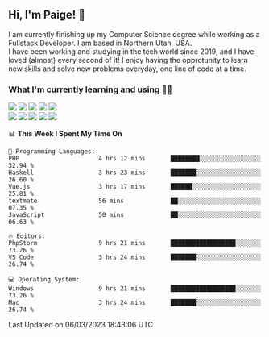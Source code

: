 ## Hi, I'm Paige! :vulcan_salute:

I am currently finishing up my Computer Science degree while working as a Fullstack Developer. I am based in Northern Utah, USA. \
I have been working and studying in the tech world since 2019, and I have loved (almost) every second of it! I enjoy having the opprotunity to learn new skills and solve new problems everyday, one line of code at a time.  

### What I'm currently learning and using :woman_technologist:
![](https://img.shields.io/badge/Laravel-FF2D20?style=for-the-badge&logo=laravel&logoColor=white) 
![](https://img.shields.io/badge/PHP-777BB4?style=for-the-badge&logo=php&logoColor=white)
![](https://img.shields.io/badge/Vue.js-35495E?style=for-the-badge&logo=vuedotjs&logoColor=4FC08D) 
![](https://img.shields.io/badge/MySQL-005C84?style=for-the-badge&logo=mysql&logoColor=white) 
![](https://img.shields.io/badge/Tailwind_CSS-38B2AC?style=for-the-badge&logo=tailwind-css&logoColor=white) \
![](https://img.shields.io/badge/Python-FFD43B?style=for-the-badge&logo=python&logoColor=blue)
![](https://img.shields.io/badge/Django-092E20?style=for-the-badge&logo=django&logoColor=green)
![](https://img.shields.io/badge/Kotlin-0095D5?&style=for-the-badge&logo=kotlin&logoColor=white)
![](https://img.shields.io/badge/Java-ED8B00?style=for-the-badge&logo=java&logoColor=white)
![](https://img.shields.io/badge/Haskell-5D4F85?style=for-the-badge&logo=haskell&logoColor=white) 

<!--START_SECTION:waka-->
📊 **This Week I Spent My Time On** 

```text
💬 Programming Languages: 
PHP                      4 hrs 12 mins       ████████░░░░░░░░░░░░░░░░░   32.94 % 
Haskell                  3 hrs 23 mins       ███████░░░░░░░░░░░░░░░░░░   26.60 % 
Vue.js                   3 hrs 17 mins       ██████░░░░░░░░░░░░░░░░░░░   25.81 % 
textmate                 56 mins             ██░░░░░░░░░░░░░░░░░░░░░░░   07.35 % 
JavaScript               50 mins             ██░░░░░░░░░░░░░░░░░░░░░░░   06.63 % 

🔥 Editors: 
PhpStorm                 9 hrs 21 mins       ██████████████████░░░░░░░   73.26 % 
VS Code                  3 hrs 24 mins       ███████░░░░░░░░░░░░░░░░░░   26.74 % 

💻 Operating System: 
Windows                  9 hrs 21 mins       ██████████████████░░░░░░░   73.26 % 
Mac                      3 hrs 24 mins       ███████░░░░░░░░░░░░░░░░░░   26.74 % 
```


 Last Updated on 06/03/2023 18:43:06 UTC
<!--END_SECTION:waka-->
